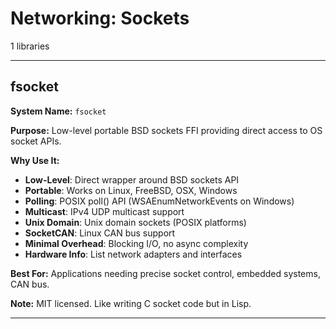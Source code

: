 # Networking: Sockets

1 libraries

---

## fsocket

**System Name:** `fsocket`

**Purpose:** Low-level portable BSD sockets FFI providing direct access to OS socket APIs.

**Why Use It:**
- **Low-Level**: Direct wrapper around BSD sockets API
- **Portable**: Works on Linux, FreeBSD, OSX, Windows
- **Polling**: POSIX poll() API (WSAEnumNetworkEvents on Windows)
- **Multicast**: IPv4 UDP multicast support
- **Unix Domain**: Unix domain sockets (POSIX platforms)
- **SocketCAN**: Linux CAN bus support
- **Minimal Overhead**: Blocking I/O, no async complexity
- **Hardware Info**: List network adapters and interfaces

**Best For:** Applications needing precise socket control, embedded systems, CAN bus.

**Note:** MIT licensed. Like writing C socket code but in Lisp.

---



